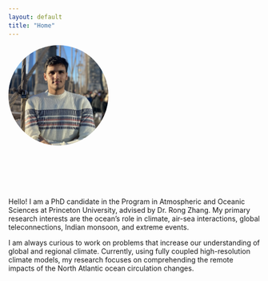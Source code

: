 ```yaml
---
layout: default
title: "Home"
---
```


<!-- Image section -->
<img src="assets/Profile_image.jpg" alt="Rajat Joshi's photo" style="border-radius: 50%; width: 200px; height: 200px; object-fit: cover; margin-bottom: 100px;">

<!-- Main content -->
<div class="content">
  Hello! I am a PhD candidate in the Program in Atmospheric and Oceanic Sciences at Princeton University, advised by Dr. Rong Zhang. My primary research interests are the ocean’s role in climate, air-sea interactions, global teleconnections, Indian monsoon, and extreme events.

  I am always curious to work on problems that increase our understanding of global and regional climate. Currently, using fully coupled high-resolution climate models, my research focuses on comprehending the remote impacts of the North Atlantic ocean circulation changes.
</div>
